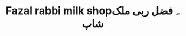 ---
title: "Fazal rabbi milk shop۔ فضل ربی ملک شاپ"
url: /karachi/fazal-rabbi-milk-shop-fdl-rby-mlkh-shp/
shop: Bäckerei
---